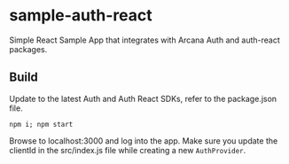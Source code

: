 # sample-auth-react

Simple React Sample App that integrates with Arcana Auth and auth-react packages.

## Build

Update to the latest Auth and Auth React SDKs, refer to the package.json file.

```
npm i; npm start

```

Browse to localhost:3000 and log into the app.  Make sure you update the clientId in the src/index.js file while creating a new `AuthProvider`.

